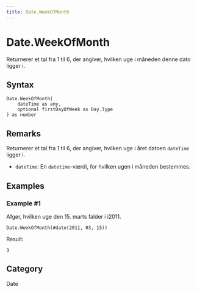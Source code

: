 ```yaml
---
title: Date.WeekOfMonth
---
```


# Date.WeekOfMonth


Returnerer et tal fra 1 til 6, der angiver, hvilken uge i måneden denne dato ligger i.


## Syntax

```powerquery
Date.WeekOfMonth(
    dateTime as any,
    optional firstDayOfWeek as Day.Type
) as number
```


## Remarks

Returnerer et tal fra 1 til 6, der angiver, hvilken uge i året datoen <code>dateTime</code> ligger i. <ul>        <li><code>dateTime</code>: En <code>datetime</code>-værdi, for hvilken ugen i måneden bestemmes.</li>      </ul>


## Examples

### Example #1 
Afgør, hvilken uge den 15. marts falder i i2011.
```powerquery
Date.WeekOfMonth(#date(2011, 03, 15))
```

Result: 
```powerquery
3
```




## Category
Date

